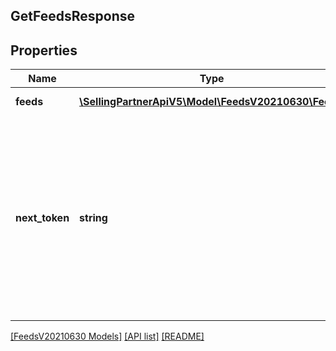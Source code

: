 ## GetFeedsResponse

## Properties

Name | Type | Description | Notes
------------ | ------------- | ------------- | -------------
**feeds** | [**\SellingPartnerApiV5\Model\FeedsV20210630\Feed[]**](Feed.md) | A list of feeds. |
**next_token** | **string** | Returned when the number of results exceeds pageSize. To get the next page of results, call the getFeeds operation with this token as the only parameter. | [optional]

[[FeedsV20210630 Models]](../) [[API list]](../../Api) [[README]](../../../README.md)
